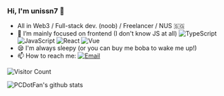 ### Hi, I'm unissn7 👋

- All in Web3 / Full-stack dev. (noob) / Freelancer / NUS 🇸🇬
- 🐶 I’m mainly focused on frontend (I don't know JS at all) ![TypeScript](https://img.shields.io/badge/-TypeScript-007ACC?style=flat-square&logo=TypeScript&logoColor=fff) ![JavaScript](https://img.shields.io/badge/-JavaScript-F7DF1E?style=flat-square&logo=JavaScript&logoColor=000) ![React](https://img.shields.io/badge/-React-61DAFB?style=flat-square&logo=React&logoColor=000) ![Vue](https://img.shields.io/badge/-Vue-4FC08D?style=flat-square&logo=Vue.js&logoColor=fff) 
- 😪 I'm always sleepy (or you can buy me boba to wake me up!)
- 📫 How to reach me: [![Email](https://img.shields.io/badge/-i@know.cx-1e87f0?style=flat-square&logo=Gmail&logoColor=fff)](mailto:i@know.cx)

![Visitor Count](https://visitor-badge.laobi.icu/badge?page_id=pcdotfan)

![PCDotFan's github stats](https://github-readme-stats-git-masterrstaa-rickstaa.vercel.app/api/?username=pcdotfan&show_icons=true&theme=dracula)
